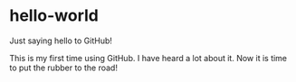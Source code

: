 # hello-world
Just saying hello to GitHub!

This is my first time using GitHub. I have heard a lot about it. Now it is time to put the rubber to the road!
